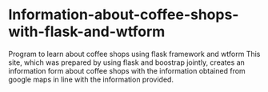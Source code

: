 # Information-about-coffee-shops-with-flask-and-wtform
Program to learn about coffee shops using flask framework and wtform
This site, which was prepared by using flask and boostrap jointly, creates an information form about coffee shops with the information obtained from google maps in line with the information provided.
